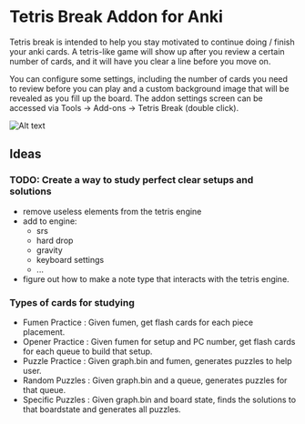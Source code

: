 # Tetris Break Addon for Anki
Tetris break is intended to help you stay motivated to continue doing / finish your anki cards. A tetris-like game will show up after you review a certain number of cards, and it will have you clear a line before you move on.

You can configure some settings, including the number of cards you need to review before you can play and a custom background image that will be revealed as you fill up the board.
The addon settings screen can be accessed via Tools -> Add-ons -> Tetris Break (double click).

![Alt text](preview/addon-preview.gif?raw=true "Addon Preview")

## Ideas
### TODO: Create a way to study perfect clear setups and solutions
+ remove useless elements from the tetris engine
+ add to engine:
    - srs
    - hard drop
    - gravity
    - keyboard settings
    - ...
+ figure out how to make a note type that interacts with the tetris engine.
### Types of cards for studying
+ Fumen Practice : Given fumen, get flash cards for each piece placement.
+ Opener Practice : Given fumen for setup and PC number, get flash cards for
  each queue to build that setup.
+ Puzzle Practice : Given graph.bin and fumen, generates puzzles to help user.
+ Random Puzzles : Given graph.bin and a queue, generates puzzles for that
  queue.
+ Specific Puzzles : Given graph.bin and board state, finds the solutions to
  that boardstate and generates all puzzles.

